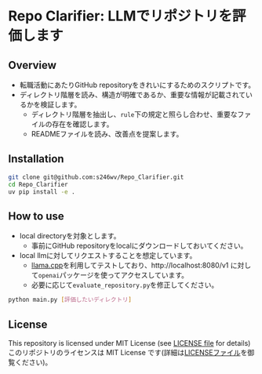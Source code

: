 # Repo Clarifier: LLMでリポジトリを評価します

## Overview

- 転職活動にあたりGitHub repositoryをきれいにするためのスクリプトです。
- ディレクトリ階層を読み、構造が明確であるか、重要な情報が記載されているかを検証します。
  - ディレクトリ階層を抽出し、`rule`下の規定と照らし合わせ、重要なファイルの存在を確認します。
  - READMEファイルを読み、改善点を提案します。

## Installation
```bash
git clone git@github.com:s246wv/Repo_Clarifier.git
cd Repo_Clarifier
uv pip install -e .
```

## How to use
- local directoryを対象とします。
  - 事前にGitHub repositoryをlocalにダウンロードしておいてください。
- local llmに対してリクエストすることを想定しています。
  - [llama.cpp](https://github.com/ggml-org/llama.cpp)を利用してテストしており、http://localhost:8080/v1 に対して`openai`パッケージを使ってアクセスしています。
  - 必要に応じて`evaluate_repository.py`を修正してください。

```bash
python main.py [評価したいディレクトリ]
```

## License
This repository is licensed under MIT License (see [LICENSE file](LICENSE) for details)  
このリポジトリのライセンスは MIT License です(詳細は[LICENSEファイル](LICENSE)を御覧ください)。
